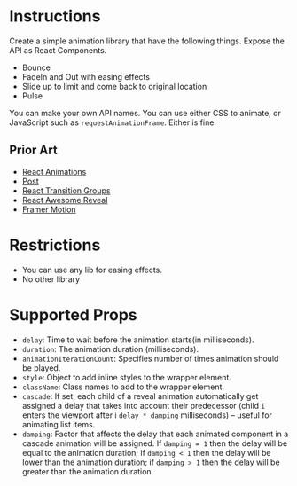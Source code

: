 # Instructions

Create a simple animation library that have the following things. Expose the API as React Components.

- Bounce
- FadeIn and Out with easing effects
- Slide up to limit and come back to original location
- Pulse

You can make your own API names. You can use either CSS to animate, or JavaScript such as `requestAnimationFrame`. Either is fine.

## Prior Art
- [React Animations](https://www.npmjs.com/package/react-animations)
- [Post](https://popmotion.io/pose/api/)
- [React Transition Groups](https://www.npmjs.com/package/react-transition-group)
- [React Awesome Reveal](https://www.npmjs.com/package/react-awesome-reveal)
- [Framer Motion](https://www.framer.com/motion/)

# Restrictions
- You can use any lib for easing effects. 
- No other library

# Supported Props

* ```delay```: Time to wait before the animation starts(in milliseconds).
* ```duration```: The animation duration (milliseconds).	
* ```animationIterationCount```: Specifies number of times animation should be played.	
* ```style```: Object to add inline styles to the wrapper element.
* ```className```: Class names to add to the wrapper element.
* ```cascade```: If set, each child of a reveal animation automatically get assigned a delay that takes into account their predecessor (child `i` enters the viewport after i  ```delay * damping``` milliseconds) – useful for animating list items.
* ```damping```: Factor that affects the delay that each animated component in a cascade animation will be assigned. If ```damping = 1``` then the delay will be equal to the animation duration; if ```damping < 1``` then the delay will be lower than the animation duration; if ```damping > 1``` then the delay will be greater than the animation duration.	